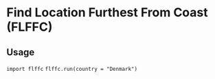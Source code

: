 # Find Location Furthest From Coast (FLFFC)

## Usage

`import flffc`
`flffc.run(country = "Denmark")`
